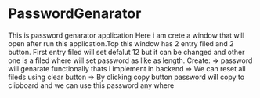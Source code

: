 # PasswordGenarator
This is password genarator application
Here i am crete a window that will open after
run this application.Top this window has 2 entry filed and 2 button.
First entry filed will set defalut 12 but it can be changed and other one is a filed where will set password
as like as length.
Create:
      => password will genarate functionally thats i implement in backend
      => We can reset all fileds using clear button
      => By clicking copy button password will copy to clipboard and we can use this password any where
